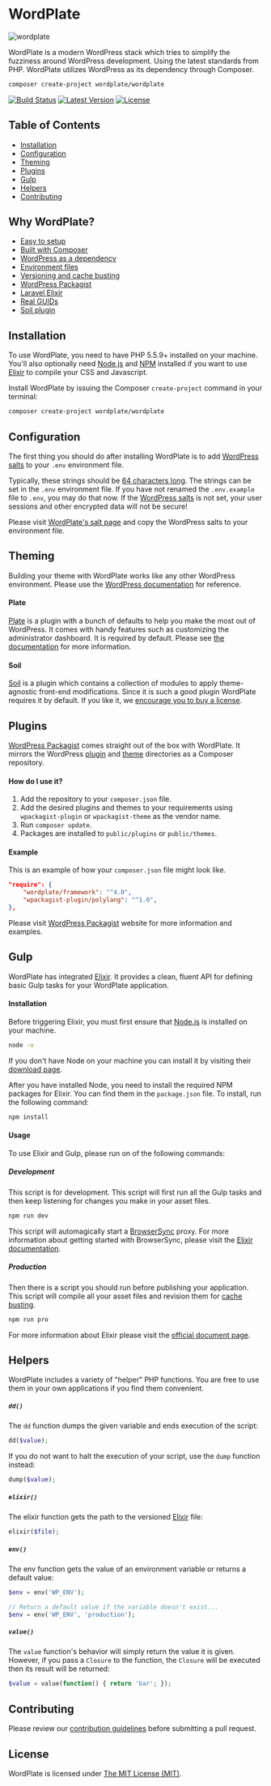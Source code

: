 WordPlate
=========

![wordplate](https://cloud.githubusercontent.com/assets/499192/13548328/22cb8d6c-e2ee-11e5-8adf-33c8184181b1.jpg)

WordPlate is a modern WordPress stack which tries to simplify the fuzziness around WordPress development. Using the latest standards from PHP. WordPlate utilizes WordPress as its dependency through Composer.

```bash
composer create-project wordplate/wordplate
```

[![Build Status](https://img.shields.io/travis/wordplate/framework/master.svg?style=flat)](https://travis-ci.org/wordplate/framework)
[![Latest Version](https://img.shields.io/github/release/wordplate/wordplate.svg?style=flat)](https://github.com/wordplate/wordplate/releases)
[![License](https://img.shields.io/packagist/l/wordplate/wordplate.svg?style=flat)](https://packagist.org/packages/wordplate/wordplate)

## Table of Contents

- [Installation](#installation)
- [Configuration](#configuration)
- [Theming](#theming)
- [Plugins](#plugins)
- [Gulp](#gulp)
- [Helpers](#helpers)
- [Contributing](#contributing)

## Why WordPlate?

- [Easy to setup](#installation)
- [Built with Composer](https://getcomposer.org/)
- [WordPress as a dependency](composer.json)
- [Environment files](https://github.com/vlucas/phpdotenv)
- [Versioning and cache busting](https://laravel.com/docs/5.2/elixir#versioning-and-cache-busting)
- [WordPress Packagist](https://wpackagist.org/)
- [Laravel Elixir](https://laravel.com/docs/5.2/elixir)
- [Real GUIDs](https://github.com/wordplate/uuid)
- [Soil plugin](https://roots.io/plugins/soil/)

## Installation

To use WordPlate, you need to have PHP 5.5.9+ installed on your machine. You'll also optionally need [Node.js](https://nodejs.org/en/) and [NPM](https://www.npmjs.com/) installed if you want to use [Elixir](https://laravel.com/docs/5.2/elixir) to compile your CSS and Javascript.

Install WordPlate by issuing the Composer `create-project` command in your terminal:

```bash
composer create-project wordplate/wordplate
```

## Configuration

The first thing you should do after installing WordPlate is to add [WordPress salts](https://wordplate.github.io/salt/) to your `.env` environment file.

Typically, these strings should be [64 characters long](https://wordplate.github.io/salt/). The strings can be set in the `.env` environment file. If you have not renamed the `.env.example` file to `.env`, you may do that now. If the [WordPress salts](https://wordplate.github.io/salt/) is not set, your user sessions and other encrypted data will not be secure!

Please visit [WordPlate's salt page](https://wordplate.github.io/salt/) and copy the WordPress salts to your environment file.

## Theming

Building your theme with WordPlate works like any other WordPress environment. Please use the [WordPress documentation](https://codex.wordpress.org/Theme_Development) for reference.

#### Plate

[Plate](https://github.com/wordplate/plate) is a plugin with a bunch of defaults to help you make the most out of WordPress. It comes with handy features such as customizing the administrator dashboard. It is required by default. Please see [the documentation](https://github.com/wordplate/plate#readme) for more information.

#### Soil

[Soil](https://github.com/roots/soil) is a plugin which contains a collection of modules to apply theme-agnostic front-end modifications. Since it is such a good plugin WordPlate requires it by default. If you like it, we [encourage you to buy a license](https://roots.io/plugins/soil).

## Plugins

[WordPress Packagist](https://wpackagist.org/) comes straight out of the box with WordPlate. It mirrors the WordPress [plugin](https://plugins.svn.wordpress.org/) and [theme](https://themes.svn.wordpress.org/) directories as a Composer repository.

#### How do I use it?

1. Add the repository to your `composer.json` file.
1. Add the desired plugins and themes to your requirements using `wpackagist-plugin` or `wpackagist-theme` as the vendor name.
1. Run `composer update`.
1. Packages are installed to `public/plugins` or `public/themes`.

#### Example
This is an example of how your `composer.json` file might look like.

```json
"require": {
    "wordplate/framework": "^4.0",
    "wpackagist-plugin/polylang": "^1.0",
},
```

Please visit [WordPress Packagist](https://wpackagist.org/) website for more information and examples.

## Gulp

WordPlate has integrated [Elixir](https://laravel.com/docs/5.2/elixir). It provides a clean, fluent API for defining basic Gulp tasks for your WordPlate application.

#### Installation

Before triggering Elixir, you must first ensure that [Node.js](https://nodejs.org/en/) is installed on your machine.

```sh
node -v
```

If you don't have Node on your machine you can install it by visiting their [download page](https://nodejs.org/download/).

After you have installed Node, you need to install the required NPM packages for Elixir. You can find them in the `package.json` file. To install, run the following command:

```sh
npm install
```

#### Usage

To use Elixir and Gulp, please run on of the following commands:

##### Development

This script is for development. This script will first run all the Gulp tasks and then keep listening for changes you make in your asset files.

```sh
npm run dev
```

This script will automagically start a [BrowserSync](https://www.browsersync.io/) proxy. For more information about getting started with BrowserSync, please visit the [Elixir documentation](https://laravel.com/docs/5.2/elixir#browser-sync).

##### Production

Then there is a script you should run before publishing your application. This script will compile all your asset files and revision them for [cache busting](https://laravel.com/docs/5.2/elixir#versioning-and-cache-busting).

```sh
npm run pro
```

For more information about Elixir please visit the [official document page](https://laravel.com/docs/5.2/elixir).

## Helpers

WordPlate includes a variety of "helper" PHP functions. You are free to use them in your own applications if you find them convenient.

##### `dd()`

The `dd` function dumps the given variable and ends execution of the script:

```php
dd($value);
```

If you do not want to halt the execution of your script, use the `dump` function instead:

```php
dump($value);
```

##### `elixir()`

The elixir function gets the path to the versioned [Elixir](https://laravel.com/docs/5.2/elixir#versioning-and-cache-busting) file:

```php
elixir($file);
```

##### `env()`

The env function gets the value of an environment variable or returns a default value:

```php
$env = env('WP_ENV');

// Return a default value if the variable doesn't exist...
$env = env('WP_ENV', 'production');
```

##### `value()`

The `value` function's behavior will simply return the value it is given. However, if you pass a `Closure` to the function, the `Closure` will be executed then its result will be returned:

```php
$value = value(function() { return 'bar'; });
```

## Contributing

Please review our [contribution guidelines](https://github.com/wordplate/framework/blob/master/CONTRIBUTING.md) before submitting a pull request.

## License

WordPlate is licensed under [The MIT License (MIT)](LICENSE).

